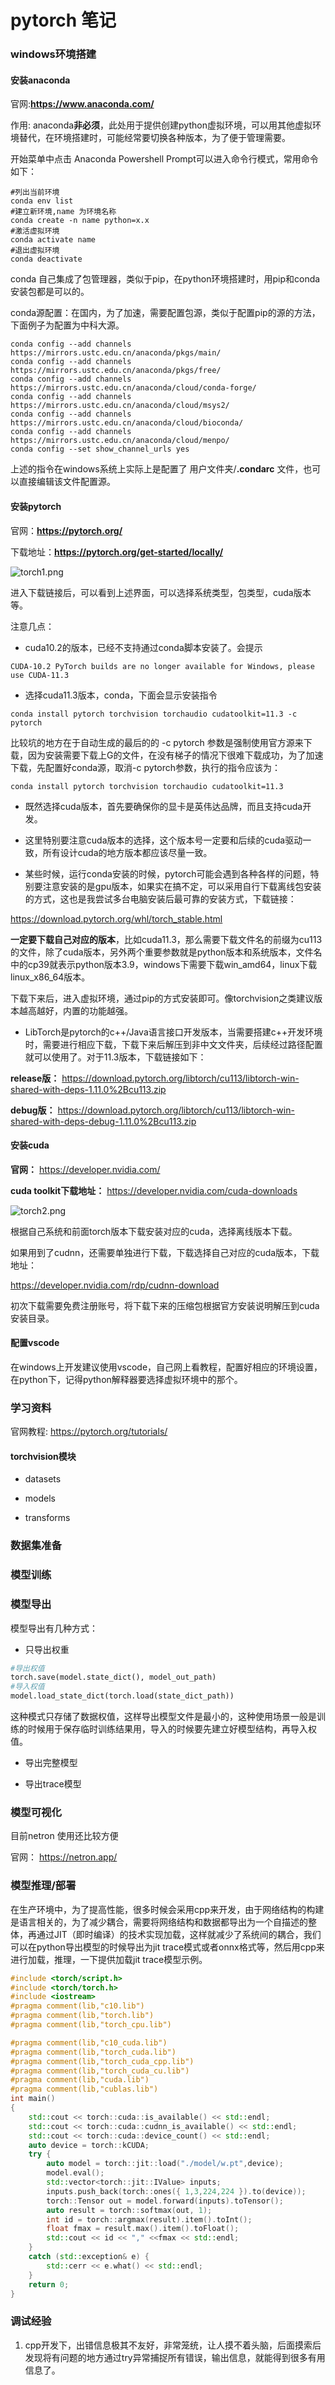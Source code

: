 # pytorch 笔记

### windows环境搭建

#### 安装anaconda

官网:**https://www.anaconda.com/**

作用: anaconda**非必须**，此处用于提供创建python虚拟环境，可以用其他虚拟环境替代，在环境搭建时，可能经常要切换各种版本，为了便于管理需要。

开始菜单中点击 Anaconda Powershell Prompt可以进入命令行模式，常用命令如下：

```shell
#列出当前环境
conda env list
#建立新环境,name 为环境名称
conda create -n name python=x.x 
#激活虚拟环境
conda activate name
#退出虚拟环境
conda deactivate
```

conda 自己集成了包管理器，类似于pip，在python环境搭建时，用pip和conda安装包都是可以的。

conda源配置：在国内，为了加速，需要配置包源，类似于配置pip的源的方法，下面例子为配置为中科大源。

```shell
conda config --add channels https://mirrors.ustc.edu.cn/anaconda/pkgs/main/
conda config --add channels https://mirrors.ustc.edu.cn/anaconda/pkgs/free/
conda config --add channels https://mirrors.ustc.edu.cn/anaconda/cloud/conda-forge/
conda config --add channels https://mirrors.ustc.edu.cn/anaconda/cloud/msys2/
conda config --add channels https://mirrors.ustc.edu.cn/anaconda/cloud/bioconda/
conda config --add channels https://mirrors.ustc.edu.cn/anaconda/cloud/menpo/
conda config --set show_channel_urls yes
```

上述的指令在windows系统上实际上是配置了 用户文件夹/**.condarc** 文件，也可以直接编辑该文件配置源。

#### 安装pytorch

官网：**https://pytorch.org/**

下载地址：**https://pytorch.org/get-started/locally/**

![torch1.png](./imgs/torch1.png)

进入下载链接后，可以看到上述界面，可以选择系统类型，包类型，cuda版本等。

注意几点：

* cuda10.2的版本，已经不支持通过conda脚本安装了。会提示

`CUDA-10.2 PyTorch builds are no longer available for Windows, please use CUDA-11.3`

* 选择cuda11.3版本，conda，下面会显示安装指令

`conda install pytorch torchvision torchaudio cudatoolkit=11.3 -c pytorch`

比较坑的地方在于自动生成的最后的的 -c pytorch 参数是强制使用官方源来下载，因为安装需要下载上G的文件，在没有梯子的情况下很难下载成功，为了加速下载，先配置好conda源，取消-c pytorch参数，执行的指令应该为：

`conda install pytorch torchvision torchaudio cudatoolkit=11.3`

* 既然选择cuda版本，首先要确保你的显卡是英伟达品牌，而且支持cuda开发。

* 这里特别要注意cuda版本的选择，这个版本号一定要和后续的cuda驱动一致，所有设计cuda的地方版本都应该尽量一致。

* 某些时候，运行conda安装的时候，pytorch可能会遇到各种各样的问题，特别要注意安装的是gpu版本，如果实在搞不定，可以采用自行下载离线包安装的方式，这也是我尝试多台电脑安装后最可靠的安装方式，下载链接：

https://download.pytorch.org/whl/torch_stable.html

**一定要下载自己对应的版本**，比如cuda11.3，那么需要下载文件名的前缀为cu113的文件，除了cuda版本，另外两个重要参数就是python版本和系统版本，文件名中的cp39就表示python版本3.9，windows下需要下载win_amd64，linux下载linux_x86_64版本。

下载下来后，进入虚拟环境，通过pip的方式安装即可。像torchvision之类建议版本越高越好，内置的功能越强。

* LibTorch是pytorch的c++/Java语言接口开发版本，当需要搭建c++开发环境时，需要进行相应下载，下载下来后解压到非中文文件夹，后续经过路径配置就可以使用了。对于11.3版本，下载链接如下：

**release版：** https://download.pytorch.org/libtorch/cu113/libtorch-win-shared-with-deps-1.11.0%2Bcu113.zip

**debug版：** https://download.pytorch.org/libtorch/cu113/libtorch-win-shared-with-deps-debug-1.11.0%2Bcu113.zip



#### 安装cuda

**官网：** https://developer.nvidia.com/

**cuda toolkit下载地址：** https://developer.nvidia.com/cuda-downloads



![torch2.png](./imgs/torch2.png)

根据自己系统和前面torch版本下载安装对应的cuda，选择离线版本下载。

如果用到了cudnn，还需要单独进行下载，下载选择自己对应的cuda版本，下载地址：

https://developer.nvidia.com/rdp/cudnn-download

初次下载需要免费注册账号，将下载下来的压缩包根据官方安装说明解压到cuda安装目录。

#### 配置vscode

在windows上开发建议使用vscode，自己网上看教程，配置好相应的环境设置，在python下，记得python解释器要选择虚拟环境中的那个。

### 学习资料

官网教程: https://pytorch.org/tutorials/

#### torchvision模块

* datasets

* models

* transforms

### 数据集准备

### 模型训练

### 模型导出

模型导出有几种方式：

* 只导出权重

```python
#导出权值
torch.save(model.state_dict(), model_out_path)
#导入权值
model.load_state_dict(torch.load(state_dict_path))
```

这种模式只存储了数据权值，这样导出模型文件是最小的，这种使用场景一般是训练的时候用于保存临时训练结果用，导入的时候要先建立好模型结构，再导入权值。

* 导出完整模型



* 导出trace模型

### 模型可视化

目前netron 使用还比较方便

官网： https://netron.app/



### 模型推理/部署

在生产环境中，为了提高性能，很多时候会采用cpp来开发，由于网络结构的构建是语言相关的，为了减少耦合，需要将网络结构和数据都导出为一个自描述的整体，再通过JIT（即时编译）的技术实现加载，这样就减少了系统间的耦合，我们可以在python导出模型的时候导出为jit trace模式或者onnx格式等，然后用cpp来进行加载，推理，一下提供加载jit trace模型示例。

```cpp
#include <torch/script.h>
#include <torch/torch.h>
#include <iostream>
#pragma comment(lib,"c10.lib")
#pragma comment(lib,"torch.lib")
#pragma comment(lib,"torch_cpu.lib")

#pragma comment(lib,"c10_cuda.lib")
#pragma comment(lib,"torch_cuda.lib")
#pragma comment(lib,"torch_cuda_cpp.lib")
#pragma comment(lib,"torch_cuda_cu.lib")
#pragma comment(lib,"cuda.lib")
#pragma comment(lib,"cublas.lib")
int main()
{
    std::cout << torch::cuda::is_available() << std::endl;
    std::cout << torch::cuda::cudnn_is_available() << std::endl;
    std::cout << torch::cuda::device_count() << std::endl;
    auto device = torch::kCUDA;
    try {
        auto model = torch::jit::load("./model/w.pt",device);
        model.eval();
        std::vector<torch::jit::IValue> inputs;
        inputs.push_back(torch::ones({ 1,3,224,224 }).to(device));
        torch::Tensor out = model.forward(inputs).toTensor();
        auto result = torch::softmax(out, 1);
        int id = torch::argmax(result).item().toInt();
        float fmax = result.max().item().toFloat();
        std::cout << id << "," <<fmax << std::endl;
    }
    catch (std::exception& e) {
        std::cerr << e.what() << std::endl;
    }
    return 0;
}
```

### 调试经验

1. cpp开发下，出错信息极其不友好，非常笼统，让人摸不着头脑，后面摸索后发现将有问题的地方通过try异常捕捉所有错误，输出信息，就能得到很多有用信息了。
